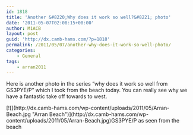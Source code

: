 ```yaml
---
id: 1818
title: 'Another &#8220;Why does it work so well?&#8221; photo'
date: '2011-05-07T02:08:15+00:00'
author: M1ACB
layout: post
guid: 'http://dx.camb-hams.com/?p=1818'
permalink: /2011/05/07/another-why-does-it-work-so-well-photo/
categories:
    - General
tags:
    - arran2011
---
```


Here is another photo in the series “why does it work so well from GS3PYE/P” which I took from the beach today. You can really see why we have a fantastic take off towards to west.

<div class="wp-caption aligncenter" id="attachment_1819" style="width: 490px">[![](http://dx.camb-hams.com/wp-content/uploads/2011/05/Arran-Beach.jpg "Arran Beach")](http://dx.camb-hams.com/wp-content/uploads/2011/05/Arran-Beach.jpg)GS3PYE/P as seen from the beach

</div>